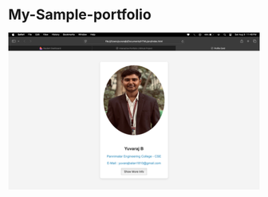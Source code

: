 # My-Sample-portfolio
![image alt](https://github.com/ImYuvi18/My-Sample-portfolio/blob/main/m1.jpeg)
